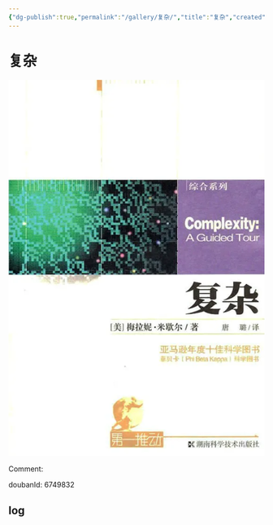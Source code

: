 ```yaml
---
{"dg-publish":true,"permalink":"/gallery/复杂/","title":"复杂","created":"2025-05-29T20:01:37.701+08:00"}
---
```



# 复杂

![image](https://raw.githubusercontent.com/hiraethecho/picx-images-hosting/master/picgo/20250529181612.webp)

Comment: 



doubanId: 6749832

## log

